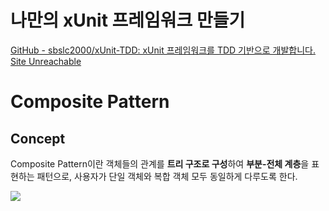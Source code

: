 # 나만의 xUnit 프레임워크 만들기
[GitHub - sbslc2000/xUnit-TDD: xUnit 프레임워크를 TDD 기반으로 개발합니다.](https://github.com/sbslc2000/xUnit-TDD)
[Site Unreachable](https://www.youtube.com/watch?v=tdKFZcZSJmg)


# Composite Pattern

## Concept
Composite Pattern이란 객체들의 관계를 **트리 구조로 구성**하여 **부분-전체 계층**을 표현하는 패턴으로, 사용자가 단일 객체와 복합 객체 모두 동일하게 다루도록 한다.

![](https://i.imgur.com/9qzyWJD.png)

